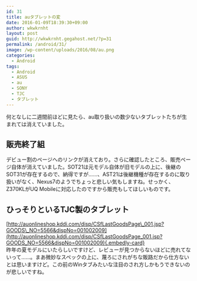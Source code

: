 ```yaml
---
id: 31
title: auタブレットの変
date: 2016-01-09T18:39:30+09:00
author: wkwkrnht
layout: post
guid: http://wkwkrnht.gegahost.net/?p=31
permalink: /android/31/
image: /wp-content/uploads/2016/08/au.png
categories:
  - Android
tags:
  - Android
  - ASUS
  - au
  - SONY
  - TJC
  - タブレット
---
```

何となしに二週間前ほどに見たら、au取り扱いの数少ないタブレットたちが生まれては消えていました。

## 販売終了組

デビュー割のページへのリンクが消えており。さらに確認したところ、販売ページ自体が消えていました。SOT21は元モデル自体が旧モデルの上に、後継のSOT31が存在するので、納得ですが……、AST21は後継機種が存在するのに取り扱いがなく、Nexus7のようでちょっと悲しい気もしますね。せっかく、Z370KLがUQ Mobileに対応したのですから販売もしてほしいものです。

## ひっそりといるTJC製のタブレット

[http://auonlineshop.kddi.com/disp/CSfLastGoodsPage\_001.jsp?GOODS\_NO=5566&dispNo=001002009](http://auonlineshop.kddi.com/disp/CSfLastGoodsPage_001.jsp?GOODS_NO=5566&dispNo=001002009){.embedly-card}  
昨年の夏モデルにいたらしいですけど、レビューが見つからないほどに売れてないって……。まあ微妙なスペックの上に、蔑ろにされがちな販路だから仕方ないとは思いますけど。この前のWinタブみたいな注目のされ方しかもうできないのが悲しいですね。